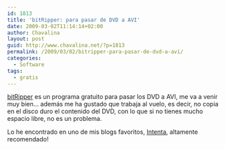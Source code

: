 ```yaml
---
id: 1813
title: 'bitRipper: para pasar de DVD a AVI'
date: 2009-03-02T11:14:14+02:00
author: Chavalina
layout: post
guid: http://www.chavalina.net/?p=1813
permalink: /2009/03/02/bitripper-para-pasar-de-dvd-a-avi/
categories:
  - Software
tags:
  - gratis
---
```

[bitRipper](http://bitripper.com/) es un programa gratuito para pasar los DVD a AVI, me va a venir muy bien&#8230; además me ha gustado que trabaja al vuelo, es decir, no copia en el disco duro el contenido del DVD, con lo que si no tienes mucho espacio libre, no es un problema.

Lo he encontrado en uno de mis blogs favoritos, [Intenta](http://www.webintenta.com/bitRipper-software-gratuito-para-pasar-de-dvd-a-avi.html), altamente recomendado!